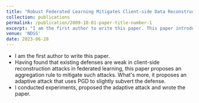```yaml
---
title: "Robust Federated Learning Mitigates Client-side Data Reconstruction Attacks"
collection: publications
permalink: /publication/2009-10-01-paper-title-number-1
excerpt: "I am the first author to write this paper. This paper introduces an aggregation rule to address these vulnerabilities. Additionally, it presents an adaptive attack that has the capability to subtly undermine the proposed defense. <a href='/publication/2009-10-01-paper-title-number-1' target='_blank'>details</a>"
venue: 'NDSS'
date: 2023-06-28
---
```

* I am the first author to write this paper.
* Having found that existing defenses are weak in client-side reconstruction attacks in federated learning, this paper proposes an aggregation rule to mitigate such attacks. What's more, it proposes an adaptive attack that uses PGD to slightly subvert the defense.
* I conducted experiments, proposed the adaptive attack and wrote the paper.

